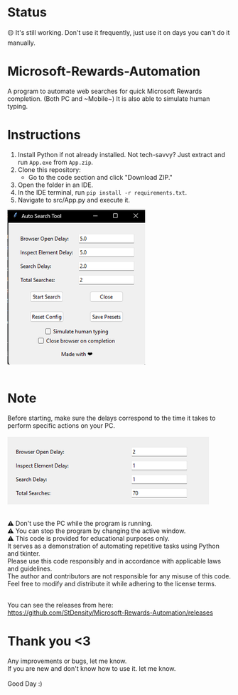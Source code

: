# Status
🟡 It's still working. Don't use it frequently, just use it on days you can't do it manually.

# Microsoft-Rewards-Automation
A program to automate web searches for quick Microsoft Rewards completion. (Both PC and ~Mobile~)
It is also able to simulate human typing.




# Instructions

1. Install Python if not already installed. Not tech-savvy? Just extract and run `App.exe` from `App.zip`.
2. Clone this repository:
   - Go to the code section and click "Download ZIP."
3. Open the folder in an IDE.
4. In the IDE terminal, run `pip install -r requirements.txt`.
5. Navigate to src/App.py and execute it.

![Resources/Image/Gui.png](Resources/Image/Gui.png) <Br><Br>


# Note
Before starting, make sure the delays correspond to the time it takes to perform specific actions on your PC. <Br> <Br>
![Resources/Image/Delay_ScreenShot.png](Resources/Image/Delay_ScreenShot.png) <Br> <Br>

⚠️ Don't use the PC while the program is running. <Br> 
⚠️ You can stop the program by changing the active window. <Br>
⚠️ This code is provided for educational purposes only. <Br>
It serves as a demonstration of automating repetitive tasks using Python and tkinter. <Br>
Please use this code responsibly and in accordance with applicable laws and guidelines. <Br>
The author and contributors are not responsible for any misuse of this code. <Br>
Feel free to modify and distribute it while adhering to the license terms. <Br> <Br>


You can see the releases from here: https://github.com/StDensity/Microsoft-Rewards-Automation/releases

# Thank you <3


Any improvements or bugs, let me know. <Br>
If you are new and don't know how to use it. let me know. <Br> <Br>
Good Day :)

